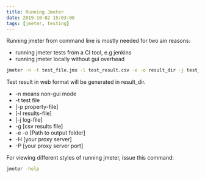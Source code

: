```yaml
---
title: Running Jmeter
date: 2019-10-02 15:03:06
tags: [jmeter, testing]
---
```


Running jmeter from command line is mostly needed for two ain reasons:
- running jmeter tests from a CI tool, e.g jenkins
- running jmeter locally without gui overhead

```bash
jmeter -n -t test_file.jmx -l test_result.csv -e -o result_dir -j test_output.log
```

Test result in web format will be generated in result_dir.
- -n means non-gui mode
- -t test file
- [-p property-file]
- [-l results-file] 
- [-j log-file] 
- -g [csv results file] 
- -e -o [Path to output folder] 
- -H [your proxy server] 
- -P [your proxy server port]

For viewing different styles of running jmeter, issue this command:
```bash
jmeter -help
```
